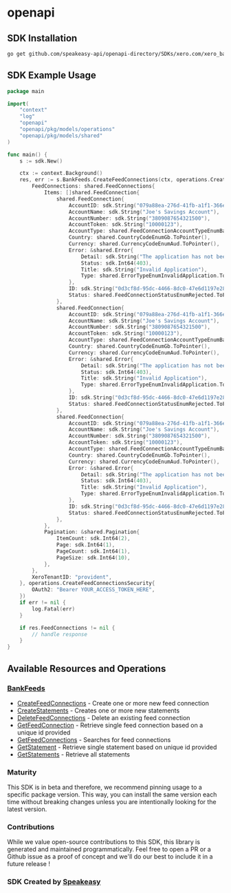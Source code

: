 # openapi

<!-- Start SDK Installation -->
## SDK Installation

```bash
go get github.com/speakeasy-api/openapi-directory/SDKs/xero.com/xero_bankfeeds/2.9.4/go
```
<!-- End SDK Installation -->

## SDK Example Usage
<!-- Start SDK Example Usage -->
```go
package main

import(
	"context"
	"log"
	"openapi"
	"openapi/pkg/models/operations"
	"openapi/pkg/models/shared"
)

func main() {
    s := sdk.New()

    ctx := context.Background()
    res, err := s.BankFeeds.CreateFeedConnections(ctx, operations.CreateFeedConnectionsRequest{
        FeedConnections: shared.FeedConnections{
            Items: []shared.FeedConnection{
                shared.FeedConnection{
                    AccountID: sdk.String("079a88ea-276d-41fb-a1f1-366ef3e22921"),
                    AccountName: sdk.String("Joe's Savings Account"),
                    AccountNumber: sdk.String("3809087654321500"),
                    AccountToken: sdk.String("10000123"),
                    AccountType: shared.FeedConnectionAccountTypeEnumBank.ToPointer(),
                    Country: shared.CountryCodeEnumGb.ToPointer(),
                    Currency: shared.CurrencyCodeEnumAud.ToPointer(),
                    Error: &shared.Error{
                        Detail: sdk.String("The application has not been configured to use these API endpoints."),
                        Status: sdk.Int64(403),
                        Title: sdk.String("Invalid Application"),
                        Type: shared.ErrorTypeEnumInvalidApplication.ToPointer(),
                    },
                    ID: sdk.String("0d3cf8d-95dc-4466-8dc0-47e6d1197e28"),
                    Status: shared.FeedConnectionStatusEnumRejected.ToPointer(),
                },
                shared.FeedConnection{
                    AccountID: sdk.String("079a88ea-276d-41fb-a1f1-366ef3e22921"),
                    AccountName: sdk.String("Joe's Savings Account"),
                    AccountNumber: sdk.String("3809087654321500"),
                    AccountToken: sdk.String("10000123"),
                    AccountType: shared.FeedConnectionAccountTypeEnumBank.ToPointer(),
                    Country: shared.CountryCodeEnumGb.ToPointer(),
                    Currency: shared.CurrencyCodeEnumAud.ToPointer(),
                    Error: &shared.Error{
                        Detail: sdk.String("The application has not been configured to use these API endpoints."),
                        Status: sdk.Int64(403),
                        Title: sdk.String("Invalid Application"),
                        Type: shared.ErrorTypeEnumInvalidApplication.ToPointer(),
                    },
                    ID: sdk.String("0d3cf8d-95dc-4466-8dc0-47e6d1197e28"),
                    Status: shared.FeedConnectionStatusEnumRejected.ToPointer(),
                },
                shared.FeedConnection{
                    AccountID: sdk.String("079a88ea-276d-41fb-a1f1-366ef3e22921"),
                    AccountName: sdk.String("Joe's Savings Account"),
                    AccountNumber: sdk.String("3809087654321500"),
                    AccountToken: sdk.String("10000123"),
                    AccountType: shared.FeedConnectionAccountTypeEnumBank.ToPointer(),
                    Country: shared.CountryCodeEnumGb.ToPointer(),
                    Currency: shared.CurrencyCodeEnumAud.ToPointer(),
                    Error: &shared.Error{
                        Detail: sdk.String("The application has not been configured to use these API endpoints."),
                        Status: sdk.Int64(403),
                        Title: sdk.String("Invalid Application"),
                        Type: shared.ErrorTypeEnumInvalidApplication.ToPointer(),
                    },
                    ID: sdk.String("0d3cf8d-95dc-4466-8dc0-47e6d1197e28"),
                    Status: shared.FeedConnectionStatusEnumRejected.ToPointer(),
                },
            },
            Pagination: &shared.Pagination{
                ItemCount: sdk.Int64(2),
                Page: sdk.Int64(1),
                PageCount: sdk.Int64(1),
                PageSize: sdk.Int64(10),
            },
        },
        XeroTenantID: "provident",
    }, operations.CreateFeedConnectionsSecurity{
        OAuth2: "Bearer YOUR_ACCESS_TOKEN_HERE",
    })
    if err != nil {
        log.Fatal(err)
    }

    if res.FeedConnections != nil {
        // handle response
    }
}
```
<!-- End SDK Example Usage -->

<!-- Start SDK Available Operations -->
## Available Resources and Operations


### [BankFeeds](docs/bankfeeds/README.md)

* [CreateFeedConnections](docs/bankfeeds/README.md#createfeedconnections) - Create one or more new feed connection
* [CreateStatements](docs/bankfeeds/README.md#createstatements) - Creates one or more new statements
* [DeleteFeedConnections](docs/bankfeeds/README.md#deletefeedconnections) - Delete an existing feed connection
* [GetFeedConnection](docs/bankfeeds/README.md#getfeedconnection) - Retrieve single feed connection based on a unique id provided
* [GetFeedConnections](docs/bankfeeds/README.md#getfeedconnections) - Searches for feed connections
* [GetStatement](docs/bankfeeds/README.md#getstatement) - Retrieve single statement based on unique id provided
* [GetStatements](docs/bankfeeds/README.md#getstatements) - Retrieve all statements
<!-- End SDK Available Operations -->

### Maturity

This SDK is in beta and therefore, we recommend pinning usage to a specific package version.
This way, you can install the same version each time without breaking changes unless you are intentionally
looking for the latest version.

### Contributions

While we value open-source contributions to this SDK, this library is generated and maintained programmatically.
Feel free to open a PR or a Github issue as a proof of concept and we'll do our best to include it in a future release !

### SDK Created by [Speakeasy](https://docs.speakeasyapi.dev/docs/using-speakeasy/client-sdks)
